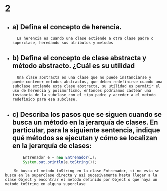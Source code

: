 # 2
- ## a) Defina el concepto de herencia.
        La herencia es cuando una clase extiende a otra clase padre o superclase, heredando sus atributos y metodos
- ## b) Defina el concepto de clase abstracta y método abstracto. ¿Cuál es su utilidad
        Una clase abstracta es una clase que no puede instanciarse y puede contener metodos abstractos, que deben redefinirse cuando una subclase extiende esta clase abstracta, su utilidad es permitir el uso de herencia y polimorfismo, entonces podriamos castear una instancia de la subclase con el tipo padre y acceder a el metodo redefinido para esa subclase.
- ## c) Describa los pasos que se siguen cuando se busca un método en la jerarquía de clases. En particular, para la siguiente sentencia, indique qué métodos se ejecutan y cómo se localizan en la jerarquía de clases:
```java
        Entrenador e = new Entrenador(…);
        System.out.println(e.toString());
```
        Se busca el metodo toString en la clase Entrenador, si no esta se busca en la superclase directa y asi sucesivamente hasta llegar a la clase Object y encontrar el metodo definido por Object o que haya un metodo toString en alguna superclase